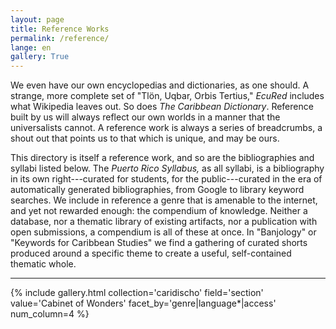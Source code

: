 ```yaml
---
layout: page
title: Reference Works
permalink: /reference/
lange: en
gallery: True
---
```


We even have our own encyclopedias and dictionaries, as one should. A strange, more complete set of "Tlön, Uqbar, Orbis Tertius," _EcuRed_ includes what Wikipedia leaves out. So does _The Caribbean Dictionary_. Reference built by us will always reflect our own worlds in a manner that the universalists cannot. A reference work is always a series of breadcrumbs, a shout out that points us to that which is unique, and may be ours.

This directory is itself a reference work, and so are the bibliographies and syllabi listed below. The _Puerto Rico Syllabus,_ as all syllabi, is a bibliography in its own right---curated for students, for the public---curated in the era of automatically generated bibliographies, from Google to library keyword searches. We include in reference a genre that is amenable to the internet, and yet not rewarded enough: the compendium of knowledge. Neither a database, nor a thematic library of existing artifacts, nor a publication with open submissions, a compendium is all of these at once. In "Banjology" or "Keywords for Caribbean Studies" we find a gathering of curated shorts produced around a specific theme to create a useful, self-contained thematic whole.

---

{% include gallery.html collection='caridischo' field='section' value='Cabinet of Wonders' facet_by='genre|language*|access' num_column=4 %}
